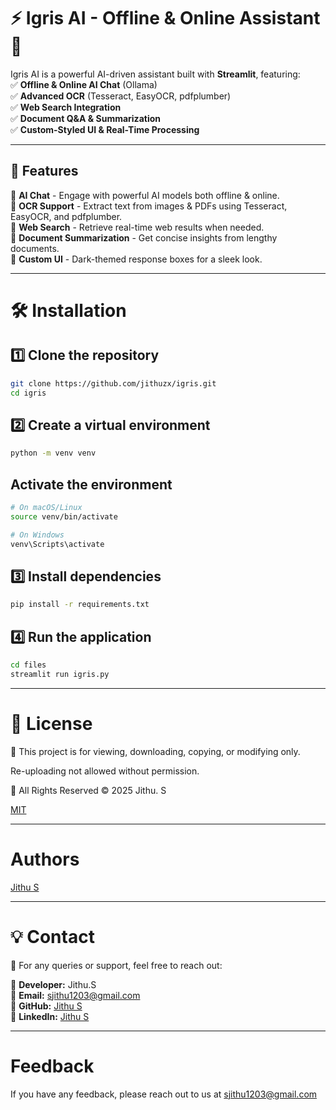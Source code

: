 # ⚡ Igris AI - Offline & Online Assistant 🤖  

Igris AI is a powerful AI-driven assistant built with **Streamlit**, featuring:  
✅ **Offline & Online AI Chat** (Ollama)  
✅ **Advanced OCR** (Tesseract, EasyOCR, pdfplumber)  
✅ **Web Search Integration**  
✅ **Document Q&A & Summarization**  
✅ **Custom-Styled UI & Real-Time Processing**  

---

## 🚀 Features  

🔹 **AI Chat** - Engage with powerful AI models both offline & online.  
🔹 **OCR Support** - Extract text from images & PDFs using  Tesseract, EasyOCR, and pdfplumber.  
🔹 **Web Search** - Retrieve real-time web results when needed.  
🔹 **Document Summarization** - Get concise insights from lengthy documents.  
🔹 **Custom UI** - Dark-themed response boxes for a sleek look.  

---



# 🛠️ Installation  

## 1️⃣ Clone the repository  
```bash
git clone https://github.com/jithuzx/igris.git
cd igris
```

## 2️⃣ Create a virtual environment
```bash
python -m venv venv
```

## Activate the environment
```bash
# On macOS/Linux
source venv/bin/activate  

# On Windows
venv\Scripts\activate
```
## 3️⃣ Install dependencies

```bash
pip install -r requirements.txt
```

## 4️⃣ Run the application
```bash
cd files
streamlit run igris.py
```
---

# 🔐 License
📌 This project is for viewing, downloading, copying, or modifying only.

Re-uploading not allowed without permission. 

📜 All Rights Reserved © 2025 Jithu. S

[MIT](https://choosealicense.com/licenses/mit/)

---

# Authors

[Jithu S](https://www.github.com/jithuzx)

---
# 💡 Contact  
📌 For any queries or support, feel free to reach out:

🔹 **Developer:** Jithu.S  
📧 **Email:** sjithu1203@gmail.com  
🔗 **GitHub:** [Jithu S](https://github.com/jithuzx)  
🔗 **LinkedIn:** [Jithu S ](https://www.linkedin.com/in/jithuzx/)

---


# Feedback

If you have any feedback, please reach out to us at sjithu1203@gmail.com
